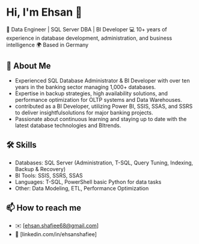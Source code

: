 # Hi, I'm Ehsan 👋

🎯 Data Engineer | SQL Server DBA | BI Developer 
💻 10+ years of experience in database development, administration, and business intelligence 
🌍 Based in Germany 

## 🚀 About Me
- Experienced SQL Database Administrator & BI Developer with over ten years in the banking sector managing 1,000+ databases.
- Expertise in backup strategies, high availability solutions, and performance optimization for OLTP systems and Data Warehouses.
- contributed as a BI Developer, utilizing Power BI, SSIS, SSAS, and SSRS to deliver insightfulsolutions for major banking projects.
- Passionate about continuous learning and staying up to date with the latest database technologies and BItrends.

## 🛠️ Skills
- Databases: SQL Server (Administration, T-SQL, Query Tuning, Indexing, Backup & Recovery)  
- BI Tools: SSIS, SSRS, SSAS  
- Languages: T-SQL, PowerShell basic Python for data tasks  
- Other: Data Modeling, ETL, Performance Optimization  

## 📫 How to reach me
- ✉️ [ehsan.shafiee68@gmail.com]  
- 🔗 [linkedin.com/in/ehsanshafiee]  


